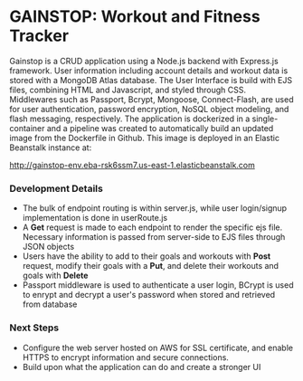 # GAINSTOP: Workout and Fitness Tracker

Gainstop is a CRUD application using a Node.js backend with Express.js framework. User information including account details and workout data is stored with a MongoDB Atlas database. The User Interface is build with EJS files, combining HTML and Javascript, and styled through CSS. Middlewares such as Passport, Bcrypt, Mongoose, Connect-Flash, are used for user authentication, password encryption, NoSQL object modeling, and flash messaging, respectively. The application is dockerized in a single-container and a pipeline was created to automatically build an updated image from the Dockerfile in Github. This image is deployed in an Elastic Beanstalk instance at:

http://gainstop-env.eba-rsk6ssm7.us-east-1.elasticbeanstalk.com

### Development Details
* The bulk of endpoint routing is within server.js, while user login/signup implementation is done in userRoute.js
* A __Get__ request is made to each endpoint to render the specific ejs file. Necessary information is passed from server-side to EJS files through JSON objects
* Users have the ability to add to their goals and workouts with __Post__ request, modify their goals with a __Put__, and delete their workouts and goals with __Delete__
* Passport middleware is used to authenticate a user login, BCrypt is used to enrypt and decrypt a user's password when stored and retrieved from database

### Next Steps
* Configure the web server hosted on AWS for SSL certificate, and enable HTTPS to encrypt information and secure connections. 
* Build upon what the application can do and create a stronger UI
